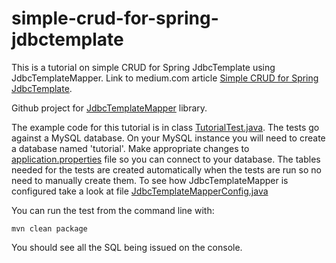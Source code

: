 # simple-crud-for-spring-jdbctemplate
This is a tutorial on simple CRUD for Spring JdbcTemplate using JdbcTemplateMapper. Link to medium.com article [Simple CRUD for Spring JdbcTemplate](https://medium.com/@ajosephmi/simple-crud-for-spring-jdbctemplate-8347211d5306).


Github project for [JdbcTemplateMapper](https://github.com/jdbctemplatemapper/jdbctemplatemapper) library.

The example code for this tutorial is in class [TutorialTest.java](src/test/java/io/github/ajoseph88/jdbctemplatemapper/test/TutorialTest.java).
The tests go against a MySQL database. On your MySQL instance you will need to create a database named 'tutorial'. Make appropriate changes to [application.properties](src/test/resources/application.properties) file so you can connect to your database. The tables needed for the tests are created automatically when the tests are run so no need to manually create them. To see how JdbcTemplateMapper is configured take a look at file [JdbcTemplateMapperConfig.java](src/test/java/io/github/ajoseph88/jdbctemplatemapper/config/JdbcTemplateMapperConfig.java)


You can run the test from the command line with:

```
mvn clean package
```

You should see all the SQL being issued on the console.





